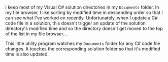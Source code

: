 ﻿
I keep most of my Visual C# solution directories in my `Documents` folder. In my file browser, I like sorting by modified time in descending order so that I can see what I've worked on recently. Unfortunately, when I update a C# code file in a solution, this doesn't trigger an update of the solution directory's modified time and so the directory doesn't get moved to the top of the list in my file browser...

This little utility program watches my `Documents` folder for any C# code file changes. It touches the corresponding solution folder so that it's modified time is also updated.